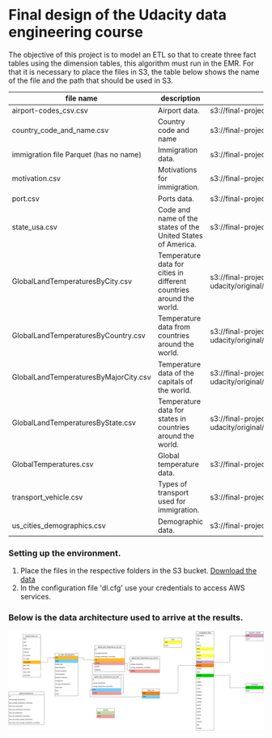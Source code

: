 # Final design of the Udacity data engineering course
   
The objective of this project is to model an ETL so that to create three fact tables using the dimension tables, this algorithm must run in the EMR. For that it is necessary to place the files in S3, the table below shows the name of the file and the path that should be used in S3.

| file name | description | S3 path |
| ------ | ------ | ------ |
| airport-codes_csv.csv | Airport data. | s3://final-project-udacity/original/airport_codes/|
| country_code_and_name.csv | Country code and name | s3://final-project-udacity/original/country_code_and_name/ |
| immigration file Parquet (has no name) | Immigration data. | s3://final-project-udacity/original/immigration_data/ |
| motivation.csv | Motivations for immigration. | s3://final-project-udacity/original/motivation/ |
| port.csv | Ports data. |s3://final-project-udacity/original/port/ |
| state_usa.csv | Code and name of the states of the United States of America. | s3://final-project-udacity/original/state_usa/ |
| GlobalLandTemperaturesByCity.csv | Temperature data for cities in different countries around the world. |s3://final-project-udacity/original/temperatures_data/global_land_temperatures_by_city/ |
| GlobalLandTemperaturesByCountry.csv | Temperature data from countries around the world. |  s3://final-project-udacity/original/temperatures_data/global_land_temperatures_by_country/ |
| GlobalLandTemperaturesByMajorCity.csv | Temperature data of the capitals of the world. | s3://final-project-udacity/original/temperatures_data/global_land_temperatures_by_major_city/ |
| GlobalLandTemperaturesByState.csv | Temperature data for states in countries around the world. | s3://final-project-udacity/original/temperatures_data/global_land_temperatures_by_state/ |
| GlobalTemperatures.csv | Global temperature data. | s3://final-project-udacity/original/temperatures_data/global_temperatures/ |
| transport_vehicle.csv | Types of transport used for immigration. | s3://final-project-udacity/original/transport_vehicle/ |
| us_cities_demographics.csv | Demographic data. | s3://final-project-udacity/original/us_cities_demographics/ |

### Setting up the environment.

1. Place the files in the respective folders in the S3 bucket. [Download the data](https://drive.google.com/drive/folders/1-vF_FEicXZqt3WgXlz7oRTCtTyHO9Jej?usp=sharing)
2. In the configuration file 'dl.cfg' use your credentials to access AWS services.

### Below is the data architecture used to arrive at the results.
![image arquiteture](image/image_architeture.png)